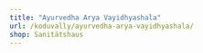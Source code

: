 ```yaml
---
title: "Ayurvedha Arya Vayidhyashala"
url: /koduvally/ayurvedha-arya-vayidhyashala/
shop: Sanitätshaus
---
```

